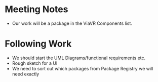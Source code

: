 # Meeting Notes

- Our work will be a package in the ViaVR Components list.

# Following Work

- We should start the UML Diagrams/functional requirements etc.
- Rough sketch for a UI
- We need to sort out which packages from Package Registry we will need exactly
